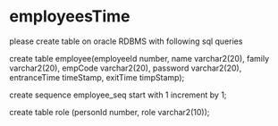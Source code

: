 # employeesTime
please create table on oracle RDBMS with following sql queries

create table employee(employeeId number, name varchar2(20), family varchar2(20), empCode varchar2(20), password varchar2(20), entranceTime timeStamp, exitTime timpStamp);

create sequence employee_seq start with 1 increment by 1;

create table role (personId number, role varchar2(10));
